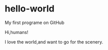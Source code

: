 # hello-world
My first programe on GitHub

Hi,humans!

I love the world,and want to go for the scenery.
